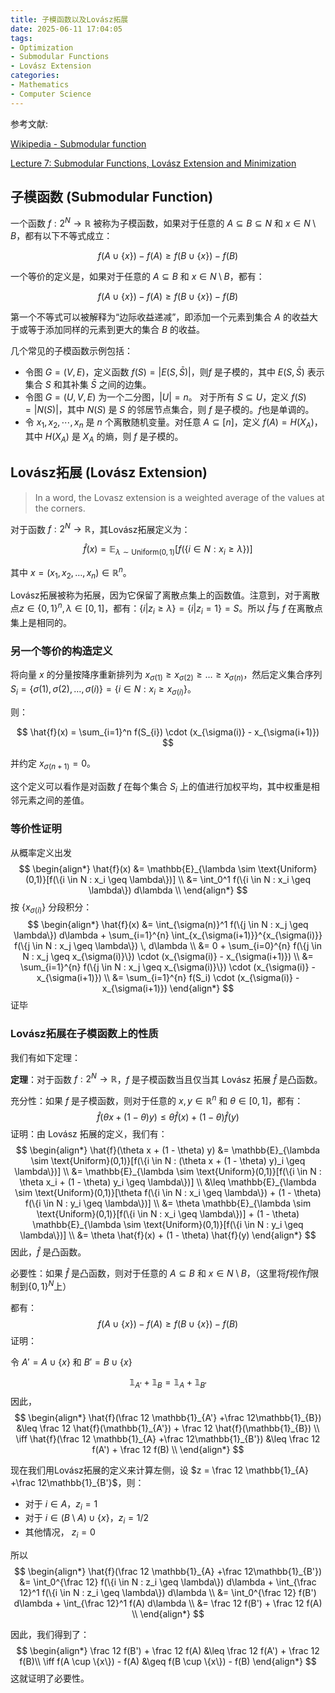 ```yaml
---
title: 子模函数以及Lovász拓展
date: 2025-06-11 17:04:05
tags:
- Optimization
- Submodular Functions
- Lovász Extension
categories:
- Mathematics
- Computer Science
---
```


参考文献: 

[Wikipedia - Submodular function](https://en.wikipedia.org/wiki/Submodular_function)

[Lecture 7: Submodular Functions, Lovász Extension and Minimization](https://www.cs.princeton.edu/~hy2/teaching/fall22-cos521/notes/SFM.pdf)

## 子模函数 (Submodular Function)

一个函数 $f: 2^N \to \mathbb{R}$ 被称为子模函数，如果对于任意的 $A \subseteq B \subseteq N$ 和 $x \in N \setminus B$，都有以下不等式成立：

$$
f(A \cup \{x\}) - f(A) \geq f(B \cup \{x\}) - f(B)
$$

一个等价的定义是，如果对于任意的 $A \subseteq B$ 和 $x \in N \setminus B$，都有：

$$
f(A \cup \{x\}) - f(A) \geq f(B \cup \{x\}) - f(B)
$$

第一个不等式可以被解释为“边际收益递减”，即添加一个元素到集合 $A$ 的收益大于或等于添加同样的元素到更大的集合 $B$ 的收益。

几个常见的子模函数示例包括：

- 令图 $G = (V, E)$，定义函数 $f(S) = |E(S, \bar S)|$，则$f$ 是子模的，其中 $E(S, \bar S)$ 表示集合 $S$ 和其补集 $\bar S$ 之间的边集。
- 令图 $G = (U, V, E)$ 为一个二分图，$|U| = n$。 对于所有 $S \subseteq U$，定义 $f(S) = |N(S)|$，其中 $N(S)$ 是 $S$ 的邻居节点集合，则 $f$ 是子模的。$f$也是单调的。
- 令 $x_1,x_2,\cdots, x_n$ 是 $n$ 个离散随机变量。对任意 $A \subseteq [n]$，定义 $f(A) = H(X_A)$，其中 $H(X_A)$ 是 $X_A$ 的熵，则 $f$ 是子模的。

## Lovász拓展 (Lovász Extension)

> In a word, the Lovasz extension is a weighted average of the values at the corners.

对于函数 $f: 2^N \to \mathbb{R}$，其Lovász拓展定义为：

$$
\hat{f}(x) = \mathbb{E}_{\lambda \sim \text{Uniform}(0,1)}[f(\{i \in N : x_i \geq \lambda\})]
$$

其中 $x = (x_1, x_2, \ldots, x_n)\in \mathbb{R}^n$。

Lovász拓展被称为拓展，因为它保留了离散点集上的函数值。注意到，对于离散点$z\in \{0,1\}^n, \lambda \in [0, 1]$，都有：$\{ i | z_i\geq \lambda\} = \{ i | z_i = 1 \} = S$。所以 $\hat f$与 $f$ 在离散点集上是相同的。

### 另一个等价的构造定义

将向量 $x$ 的分量按降序重新排列为 $x_{\sigma(1)} \geq x_{\sigma(2)} \geq \ldots \geq x_{\sigma(n)}$，然后定义集合序列 $S_i = \{ \sigma(1), \sigma(2), \ldots, \sigma(i) \} = \{i \in N : x_i \geq x_{\sigma(i)}\}$。

则：

$$
\hat{f}(x) = \sum_{i=1}^n f(S_{i}) \cdot (x_{\sigma(i)} - x_{\sigma(i+1)})
$$

并约定 $x_{\sigma(n+1)} = 0$。

这个定义可以看作是对函数 $f$ 在每个集合 $S_i$ 上的值进行加权平均，其中权重是相邻元素之间的差值。

### 等价性证明

从概率定义出发
$$
\begin{align*}
\hat{f}(x) &= \mathbb{E}_{\lambda \sim \text{Uniform}(0,1)}[f(\{i \in N : x_i \geq \lambda\})] \\
&= \int_0^1 f(\{i \in N : x_i \geq \lambda\}) d\lambda \\
\end{align*}
$$
按 $\{x_{\sigma(i)}\}$ 分段积分：
$$
\begin{align*}
\hat{f}(x) &= \int_{\sigma(n)}^1 f(\{j \in N : x_j \geq \lambda\}) d\lambda + \sum_{i=1}^{n} \int_{x_{\sigma(i+1)}}^{x_{\sigma(i)}} f(\{j \in N : x_j \geq \lambda\}) \, d\lambda \\
&= 0 + \sum_{i=0}^{n} f(\{j \in N : x_j \geq x_{\sigma(i)}\}) \cdot (x_{\sigma(i)} - x_{\sigma(i+1)}) \\
&= \sum_{i=1}^{n} f(\{j \in N : x_j \geq x_{\sigma(i)}\}) \cdot (x_{\sigma(i)} - x_{\sigma(i+1)}) \\
&= \sum_{i=1}^{n} f(S_i) \cdot (x_{\sigma(i)} - x_{\sigma(i+1)})
\end{align*}
$$
证毕

### Lovász拓展在子模函数上的性质

我们有如下定理：

**定理**：对于函数 $f: 2^N \to \mathbb{R}$，$f$ 是子模函数当且仅当其 Lovász 拓展 $\hat{f}$ 是凸函数。

充分性：如果 $f$ 是子模函数，则对于任意的 $x, y \in \mathbb{R}^n$ 和 $\theta \in [0, 1]$，都有：
$$
\hat{f}(\theta x + (1 - \theta) y) \leq \theta \hat{f}(x) + (1 - \theta) \hat{f}(y)
$$
证明：由 Lovász 拓展的定义，我们有：
$$
\begin{align*}
\hat{f}(\theta x + (1 - \theta) y) &= \mathbb{E}_{\lambda \sim \text{Uniform}(0,1)}[f(\{i \in N : (\theta x + (1 - \theta) y)_i \geq \lambda\})] \\
&= \mathbb{E}_{\lambda \sim \text{Uniform}(0,1)}[f(\{i \in N : \theta x_i + (1 - \theta) y_i \geq \lambda\})] \\
&\leq \mathbb{E}_{\lambda \sim \text{Uniform}(0,1)}[\theta f(\{i \in N : x_i \geq \lambda\}) + (1 - \theta) f(\{i \in N : y_i \geq \lambda\})] \\
&= \theta \mathbb{E}_{\lambda \sim \text{Uniform}(0,1)}[f(\{i \in N : x_i \geq \lambda\})] + (1 - \theta) \mathbb{E}_{\lambda \sim \text{Uniform}(0,1)}[f(\{i \in N : y_i \geq \lambda\})] \\
&= \theta \hat{f}(x) + (1 - \theta) \hat{f}(y)
\end{align*}
$$
因此，$\hat{f}$ 是凸函数。

必要性：如果 $\hat{f}$ 是凸函数，则对于任意的 $A \subseteq B$ 和 $x \in N \setminus B$，（这里将$f$视作$\hat f$限制到$\{0,1\}^N$上）

都有：
$$
f(A \cup \{x\}) - f(A) \geq f(B \cup \{x\}) - f(B)
$$
证明：

令 $A' = A \cup \{x\}$ 和 $B' = B \cup \{x\}$

$$
\mathbb{1}_{A'}+\mathbb{1}_{B} = \mathbb{1}_{A} + \mathbb{1}_{B'} 
$$
因此，
$$
\begin{align*}
\hat{f}(\frac 12 \mathbb{1}_{A'} +\frac 12\mathbb{1}_{B}) &\leq \frac 12 \hat{f}(\mathbb{1}_{A'}) + \frac 12 \hat{f}(\mathbb{1}_{B}) \\
\iff \hat{f}(\frac 12 \mathbb{1}_{A} +\frac 12\mathbb{1}_{B'}) &\leq \frac 12 f(A') + \frac 12 f(B) \\
\end{align*}
$$

现在我们用Lovász拓展的定义来计算左侧，设 $z = \frac 12 \mathbb{1}_{A} +\frac 12\mathbb{1}_{B'}$，则：
- 对于 $i \in A$，$z_i = 1$
- 对于 $i \in (B\setminus A)\cup \{x\}$，$z_i = 1/2$
- 其他情况， $z_i = 0$

所以
$$
\begin{align*}
\hat{f}(\frac 12 \mathbb{1}_{A} +\frac 12\mathbb{1}_{B'}) &= \int_0^{\frac 12} f(\{i \in N : z_i \geq \lambda\}) d\lambda + \int_{\frac 12}^1 f(\{i \in N : z_i \geq \lambda\}) d\lambda \\
&= \int_0^{\frac 12} f(B') d\lambda + \int_{\frac 12}^1 f(A) d\lambda \\
&= \frac 12 f(B') + \frac 12 f(A) \\
\end{align*}
$$

因此，我们得到了：
$$
\begin{align*}
\frac 12 f(B') + \frac 12 f(A) &\leq \frac 12 f(A') + \frac 12 f(B)\\
\iff f(A \cup \{x\}) - f(A) &\geq f(B \cup \{x\}) - f(B)
\end{align*}
$$
这就证明了必要性。